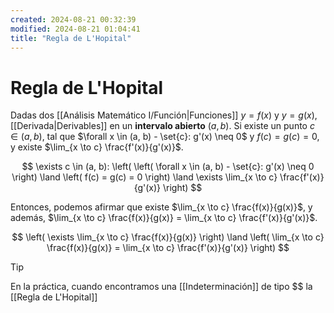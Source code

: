 ```yaml
---
created: 2024-08-21 00:32:39
modified: 2024-08-21 01:04:41
title: "Regla de L'Hopital"
---
```


# Regla de L'Hopital

Dadas dos [[Análisis Matemático I/Función|Funciones]] $y = f(x)$ y $y = g(x)$, [[Derivada|Derivables]] en un **intervalo abierto** $(a, b)$. Si existe un punto $c \in (a, b)$, tal que $\forall x \in (a, b) - \set{c}: g'(x) \neq 0$ y $f(c) = g(c) = 0$, y existe $\lim_{x \to c} \frac{f'(x)}{g'(x)}$.

$$
\exists c \in (a, b): \left(
    \left(
        \forall x \in (a, b) - \set{c}: g'(x) \neq 0
    \right) \land
    \left(
        f(c) = g(c) = 0
    \right) \land
    \exists \lim_{x \to c} \frac{f'(x)}{g'(x)}
\right)
$$

Entonces, podemos afirmar que existe $\lim_{x \to c} \frac{f(x)}{g(x)}$, y además, $\lim_{x \to c} \frac{f(x)}{g(x)} = \lim_{x \to c} \frac{f'(x)}{g'(x)}$.

$$
\left(
    \exists \lim_{x \to c} \frac{f(x)}{g(x)}
\right) \land
\left(
    \lim_{x \to c} \frac{f(x)}{g(x)} = \lim_{x \to c} \frac{f'(x)}{g'(x)}
\right)
$$

> [!tip]
> En la práctica, cuando encontramos una [[Indeterminación]] de tipo $$ la [[Regla de L'Hopital]]